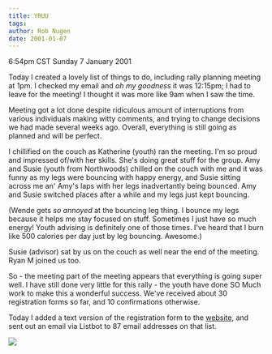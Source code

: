 ```yaml
---
title: YRUU
tags: 
author: Rob Nugen
date: 2001-01-07
---
```


<title>Houston Rally 2001 final planning meeting</title>
<p class=date>6:54pm CST Sunday 7 January 2001</p>

<p>Today I created a lovely list of things to do, including rally
planning meeting at 1pm.  I checked my email and <em>oh my
goodness</em> it was 12:15pm; I had to leave for the meeting!  I
thought it was more like 9am when I saw the time.</p>

<p>Meeting got a lot done despite ridiculous amount of interruptions
from various individuals making witty comments, and trying to change
decisions we had made several weeks ago.  Overall, everything is still
going as planned and will be perfect.</p>

<p>I chillified on the couch as Katherine (youth) ran the meeting.
I'm so proud and impressed of/with her skills.  She's doing great
stuff for the group.  Amy and Susie (youth from Northwoods) chilled on
the couch with me and it was funny as my legs were bouncing with happy
energy, and Susie sitting across me an' Amy's laps with her legs
inadvertantly being bounced.  Amy and Susie switched places after a
while and my legs just kept bouncing.</p>

<p>(Wende gets <em>so annoyed</em> at the bouncing leg thing.  I
bounce my legs because it helps me stay focused on stuff.  Sometimes I
just have so much energy!  Youth advising is definitely one of those
times.  I've heard that I burn like 500 calories per day just by leg
bouncing.  Awesome.)</p>

<p>Susie (advisor) sat by us on the couch as well near the end of the
meeting.  Ryan M joined us too.</p>

<p>So - the meeting part of the meeting appears that everything is
going super well.  I have still done very little for this rally - the
youth have done SO Much work to make this a wonderful success.  We've
received about 30 registration forms so far, and 10 confirmations
otherwise.</p>

<p>Today I added a text version of the registration form to the <a
href="http://swd.yruu.org">website</a>, and sent out an email via
Listbot to 87 email addresses on that list.</p>

<p><img src='/images/rob/wL-ROB.gif'/></p>

